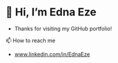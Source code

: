 # 👋 Hi, I’m Edna Eze

- Thanks for visiting my GitHub portfolio!

📫 How to reach me
- www.linkedin.com/in/EdnaEze
<!---
EdnaEze/EdnaEze is a ✨ special ✨ repository because its `README.md` (this file) appears on your GitHub profile.
You can click the Preview link to take a look at your changes.
--->
